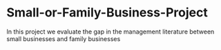 # Small-or-Family-Business-Project
In this project we evaluate the gap in the management literature between small businesses and family businesses
